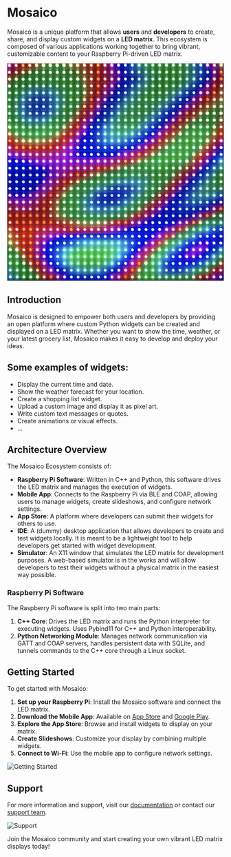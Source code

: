 # Mosaico
Mosaico is a unique platform that allows **users** and **developers** to create, share, and display custom widgets on a **LED matrix**. This ecosystem is composed of various applications working together to bring vibrant, customizable content to your Raspberry Pi-driven LED matrix.

![Mosaico Logo](assets/icon.png)

## Introduction
Mosaico is designed to empower both users and developers by providing an open platform where custom Python widgets can be created and displayed on a LED matrix. Whether you want to show the time, weather, or your latest grocery list, Mosaico makes it easy to develop and deploy your ideas.

## Some examples of widgets:
- Display the current time and date.
- Show the weather forecast for your location.
- Create a shopping list widget.
- Upload a custom image and display it as pixel art.
- Write custom text messages or quotes.
- Create animations or visual effects.
- ...

## Architecture Overview

The Mosaico Ecosystem consists of:

- **Raspberry Pi Software**: Written in C++ and Python, this software drives the LED matrix and manages the execution of widgets.
- **Mobile App**: Connects to the Raspberry Pi via BLE and COAP, allowing users to manage widgets, create slideshows, and configure network settings.
- **App Store**: A platform where developers can submit their widgets for others to use.
- **IDE**: A (dummy) desktop application that allows developers to create and test widgets locally. It is meant to be a lightweight tool to help developers get started with widget development.
- **Simulator**: An X11 window that simulates the LED matrix for development purposes. A web-based simulator is in the works and will allow developers to test their widgets without a physical matrix in the easiest way possible.

### Raspberry Pi Software
The Raspberry Pi software is split into two main parts:
1. **C++ Core**: Drives the LED matrix and runs the Python interpreter for executing widgets. Uses Pybind11 for C++ and Python interoperability.
2. **Python Networking Module**: Manages network communication via GATT and COAP servers, handles persistent data with SQLite, and tunnels commands to the C++ core through a Linux socket.


## Getting Started
To get started with Mosaico:
1. **Set up your Raspberry Pi**: Install the Mosaico software and connect the LED matrix.
2. **Download the Mobile App**: Available on [App Store](#) and [Google Play](#).
3. **Explore the App Store**: Browse and install widgets to display on your matrix.
4. **Create Slideshows**: Customize your display by combining multiple widgets.
5. **Connect to Wi-Fi**: Use the mobile app to configure network settings.

![Getting Started](https://via.placeholder.com/300x200)

## Support
For more information and support, visit our [documentation](#) or contact our [support team](#).

![Support](https://via.placeholder.com/300x200)

Join the Mosaico community and start creating your own vibrant LED matrix displays today!